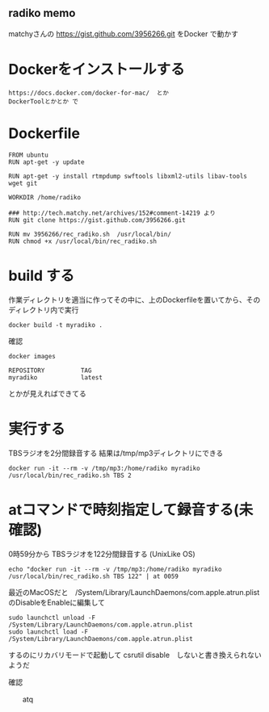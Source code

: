 radiko memo
---

matchyさんの https://gist.github.com/3956266.git をDocker で動かす

Dockerをインストールする
====

    https://docs.docker.com/docker-for-mac/  とか
    DockerToolとかとか で
    
Dockerfile
====

    FROM ubuntu
    RUN apt-get -y update

    RUN apt-get -y install rtmpdump swftools libxml2-utils libav-tools wget git

    WORKDIR /home/radiko

    ### http://tech.matchy.net/archives/152#comment-14219 より
    RUN git clone https://gist.github.com/3956266.git

    RUN mv 3956266/rec_radiko.sh  /usr/local/bin/
    RUN chmod +x /usr/local/bin/rec_radiko.sh

build する
====
作業ディレクトリを適当に作ってその中に、上のDockerfileを置いてから、そのディレクトリ内で実行

    docker build -t myradiko .

確認

    docker images
    
    REPOSITORY          TAG 
    myradiko            latest  
    
  とかが見えればできてる
  
実行する
====

TBSラジオを2分間録音する 結果は/tmp/mp3ディレクトリにできる

    docker run -it --rm -v /tmp/mp3:/home/radiko myradiko /usr/local/bin/rec_radiko.sh TBS 2
    
atコマンドで時刻指定して録音する(未確認)
=====
0時59分から TBSラジオを122分間録音する (UnixLike OS)

    echo "docker run -it --rm -v /tmp/mp3:/home/radiko myradiko /usr/local/bin/rec_radiko.sh TBS 122" | at 0059
    
最近のMacOSだと　/System/Library/LaunchDaemons/com.apple.atrun.plist のDisableをEnableに編集して　

    sudo launchctl unload -F /System/Library/LaunchDaemons/com.apple.atrun.plist
    sudo launchctl load -F /System/Library/LaunchDaemons/com.apple.atrun.plist

するのにリカバリモードで起動して csrutil disable　しないと書き換えられないようだ

確認
 
 　　atq
   
